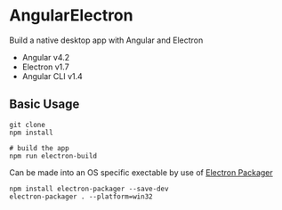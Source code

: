 # AngularElectron

Build a native desktop app with Angular and Electron 

- Angular v4.2
- Electron v1.7
- Angular CLI v1.4 

## Basic Usage

```shell
git clone
npm install

# build the app
npm run electron-build
```

Can be made into an OS specific exectable by use of [Electron Packager](https://www.npmjs.com/package/electron-packager)

```
npm install electron-packager --save-dev
electron-packager . --platform=win32
```

